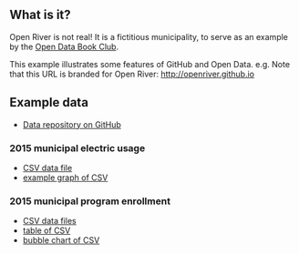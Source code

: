 
## What is it?
Open River is not real! It is a fictitious municipality, to serve as an example by the [Open Data Book Club](http://peidevs.github.io/OpenDataBookClub).

This example illustrates some features of GitHub and Open Data. e.g. Note that this URL is branded for Open River: http://openriver.github.io

## Example data
* [Data repository on GitHub](https://github.com/openriver/data)

### 2015 municipal electric usage
* [CSV data file](https://github.com/openriver/data/blob/master/utility/U001_ELECTRIC_USAGE/2015-TOWN-ELECTRIC.csv)
* [example graph of CSV](https://cdn.rawgit.com/openriver/data/master/utility/U001_ELECTRIC_USAGE/viz/2015-TOWN-ELECTRIC.html)

### 2015 municipal program enrollment
* [CSV data files](https://github.com/openriver/data/tree/master/general/G001_PROGRAM_ENROLLMENT)
* [table of CSV](https://cdn.rawgit.com/openriver/data/master/general/G001_PROGRAM_ENROLLMENT/viz/2015-PROGRAM-ENROLLMENT-table.html)
* [bubble chart of CSV](https://cdn.rawgit.com/openriver/data/master/general/G001_PROGRAM_ENROLLMENT/viz/2015-PROGRAM-ENROLLMENT-bubble.html)

